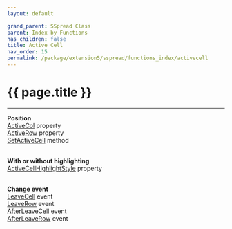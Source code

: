 ```yaml
---
layout: default

grand_parent: SSpread Class
parent: Index by Functions
has_children: false
title: Active Cell
nav_order: 15
permalink: /package/extension5/sspread/functions_index/activecell
---
```

# {{ page.title }}
---

**Position**<br>
[ActiveCol](/package/extension5/sspread/properties/activecol) property<br>
[ActiveRow](/package/extension5/sspread/properties/activerow) property<br>
[SetActiveCell](/package/extension5/sspread/methods/setactivecell) method<br><br>

**With or without highlighting**<br>
[ActiveCellHighlightStyle](/package/extension5/sspread/properties/activecellhighlightstyle) property<br><br>

**Change event**<br>
[LeaveCell](/package/extension5/sspread/events/leavecell) event<br>
[LeaveRow](/package/extension5/sspread/events/leaverow) event<br>
[AfterLeaveCell](/package/extension5/sspread/events/afterleavecell) event<br>
[AfterLeaveRow](/package/extension5/sspread/events/afterleaverow) event<br><br>
